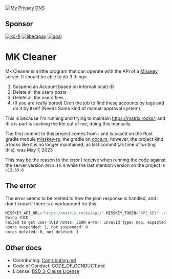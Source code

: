 [![My Privacy DNS](https://www.mypdns.org/images/logo.png)](https://www.mypdns.org/)

## Sponsor

[![ko-fi](https://www.mypdns.org/fileproxy/?name=sp_kofi_mypdns)]([DONATION.md](https://kb.mypdns.org/articles/MTX-A-3/DONATION))
[![liberapay](https://www.mypdns.org/fileproxy/?name=sp_receives_mypdns)](https://liberapay.com/MyPDNS/donate)
[![goal](https://www.mypdns.org/fileproxy/?name=sp_goal_mypdns)](https://liberapay.com/MyPDNS/donate)

# MK Cleaner

Mk Cleaner is a little program that can operate with the API of a [Misskey][MK]
server. It should be able to do 3 things:

1. Suspend an Account based on internal(local) ID
2. Delete all the users posts
3. Delete all the users files
4. (If you are really bored) Cron the job to find these accounts by tags and do
   it by itself (Needs Some kind of manual approval system)

This is because I'm running and trying to maintain https://matrix.rocks/, and
this is part is sucking the life out of me, doing this manually.

The first commit to this project comes from : and is based on the Rust gradle
module [misskey-rs][MKRS], the gradle on [docs.rs][DRS], however, the project
kind a looks like it is no longer maintained, as last commit (as time of writing
this), was May 7, 2023

This may be the reason to the error I receive when running the code against the
server version `2024.10.0` while the last mention version on the project is
`v12.63.0`

## The error
The error seems to be related to how the json response is handled, and I don't
know if there is a workaround for this.

```rust
MISSKEY_API_URL="https://matrix.rocks/api/" MISSKEY_TOKEN="API_KEY" ./mk-cleaner $UID
Doing $UID
Failed to get user $UID notes: JSON error: invalid type: map, expected a sequence at line 1 column 825
users suspended: 1, not suspended: 0
notes deleted: 0, not deleted: 1
```

## Other docs

* Contributing: <a href="https://github.com/secret-admin-programs/MK-Cleaner/blob/master/Contributing.md">Contributing.md</a>
* Code of Conduct: <a href="https://github.com/secret-admin-programs/MK-Cleaner?tab=readme-ov-file#">CODE_OF_CONDUCT.md</a>
* License: <a href="#?tab=BSD-3-Clause-1-ov-file" alt="BSD 3-Clause License" title="BSD 3-Clause License">BSD 3-Clause License</a>

[DRS]: https://docs.rs/misskey/latest/misskey/
[MK]: https://github.com/misskey-dev/misskey
[MKRS]: https://github.com/coord-e/misskey-rs
